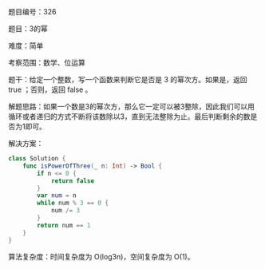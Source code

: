 题目编号：326

题目：3的幂

难度：简单

考察范围：数学、位运算

题干：给定一个整数，写一个函数来判断它是否是 3 的幂次方。如果是，返回 true ；否则，返回 false 。

解题思路：如果一个数是3的幂次方，那么它一定可以被3整除，因此我们可以用循环或者递归的方式不断将该数除以3，直到无法整除为止。最后判断剩余的数是否为1即可。

解决方案：

```swift
class Solution {
    func isPowerOfThree(_ n: Int) -> Bool {
        if n <= 0 {
            return false
        }
        var num = n
        while num % 3 == 0 {
            num /= 3
        }
        return num == 1
    }
}
```

算法复杂度：时间复杂度为 O(log3n)，空间复杂度为 O(1)。
